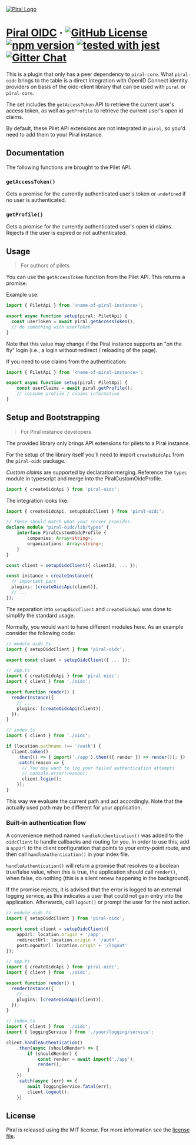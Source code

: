 [![Piral Logo](https://github.com/smapiot/piral/raw/master/docs/assets/logo.png)](https://piral.io)

# [Piral OIDC](https://piral.io) &middot; [![GitHub License](https://img.shields.io/badge/license-MIT-blue.svg)](https://github.com/smapiot/piral/blob/master/LICENSE) [![npm version](https://img.shields.io/npm/v/piral-oidc.svg?style=flat)](https://www.npmjs.com/package/piral-oidc) [![tested with jest](https://img.shields.io/badge/tested_with-jest-99424f.svg)](https://jestjs.io) [![Gitter Chat](https://badges.gitter.im/gitterHQ/gitter.png)](https://gitter.im/piral-io/community)

This is a plugin that only has a peer dependency to `piral-core`. What `piral-oidc` brings to the table is a direct integration with OpenID Connect identity providers on basis of the oidc-client library that can be used with `piral` or `piral-core`.

The set includes the `getAccessToken` API to retrieve the current user's access token, as well as `getProfile` to retrieve the current user's open id claims.

By default, these Pilet API extensions are not integrated in `piral`, so you'd need to add them to your Piral instance.

## Documentation

The following functions are brought to the Pilet API.

### `getAccessToken()`

Gets a promise for the currently authenticated user's token or `undefined` if no user is authenticated.

### `getProfile()`

Gets a promise for the currently authenticated user's open id claims. Rejects if the user is expired or not authenticated.

## Usage

> For authors of pilets

You can use the `getAccessToken` function from the Pilet API. This returns a promise.

Example use:

```ts
import { PiletApi } from '<name-of-piral-instance>';

export async function setup(piral: PiletApi) {
  const userToken = await piral.getAccessToken();
  // do something with userToken
}
```

Note that this value may change if the Piral instance supports an "on the fly" login (i.e., a login without redirect / reloading of the page).

If you need to use claims from the authentication:

```ts
import { PiletApi } from '<name-of-piral-instance>';

export async function setup(piral: PiletApi) {
    const userClaims = await piral.getProfile();
    // consume profile / claims information
}
```

## Setup and Bootstrapping

> For Piral instance developers

The provided library only brings API extensions for pilets to a Piral instance.

For the setup of the library itself you'll need to import `createOidcApi` from the `piral-oidc` package.

*Custom claims* are supported by declaration merging. Reference the `types` module in typescript and
merge into the PiralCustomOidcProfile.

```ts
import { createOidcApi } from 'piral-oidc';
```

The integration looks like:

```ts
import { createOidcApi, setupOidcClient } from 'piral-oidc';

// These should match what your server provides
declare module "piral-oidc/lib/types" {
    interface PiralCustomOidcProfile {
        companies: Array<string>;
        organizations: Array<string>;
    }
}

const client = setupOidcClient({ clientId, ... });

const instance = createInstance({
  // important part
  plugins: [createOidcApi(client)],
  // ...
});
```

The separation into `setupOidcClient` and `createOidcApi` was done to simplify the standard usage.

Normally, you would want to have different modules here. As an example consider the following code:

```ts
// module oidc.ts
import { setupOidcClient } from 'piral-oidc';

export const client = setupOidcClient({ ... });

// app.ts
import { createOidcApi } from 'piral-oidc';
import { client } from './oidc';

export function render() {
  renderInstance({
    // ...
    plugins: [createOidcApi(client)],
  });
}

// index.ts
import { client } from './oidc';

if (location.pathname !== '/auth') {
  client.token()
    .then(() => { import('./app').then(({ render }) => render()); })
    .catch(reason => {
      // You may want to log your failed authentication attempts
      // console.error(reason);
      client.login();
    });
}
```

This way we evaluate the current path and act accordingly. Note that the actually used path may be different for your application.

### Built-in authentication flow

A convenience method named `handleAuthentication()` was added to the `oidcClient` to
handle callbacks and routing for you. In order to use this, add a `appUrl` to the
client configuration that points to your entry-point route, and then call `handleAuthentication()` in your index file.

`handleAuthentication()` will return a promise that resolves to a boolean true/false
value, when this is true, the application should call `render()`, when false, do nothing (this is a silent renew happening in the background).

If the promise rejects, it is advised that the error is logged to an external logging service, as this indicates a user that could not gain entry into the application. Afterwards, call `logout()` or prompt the user for the next action.

```typescript
// module oidc.ts
import { setupOidcClient } from 'piral-oidc';

export const client = setupOidcClient({
    appUrl: location.origin + '/app',
    redirectUrl: location.origin + '/auth',
    postLogoutUrl: location.origin + '/logout'
});

// app.ts
import { createOidcApi } from 'piral-oidc';
import { client } from './oidc';

export function render() {
  renderInstance({
    // ...
    plugins: [createOidcApi(client)],
  });
}

// index.ts
import { client } from './oidc';
import { loggingService } from './your/logging/service';

client.handleAuthentication()
    .then(async (shouldRender) => {
        if (shouldRender) {
            const render = await import('./app');
            render();
        }
    })
    .catch(async (err) => {
        await loggingService.fatal(err);
        client.logout();
    })
```

## License

Piral is released using the MIT license. For more information see the [license file](./LICENSE).
